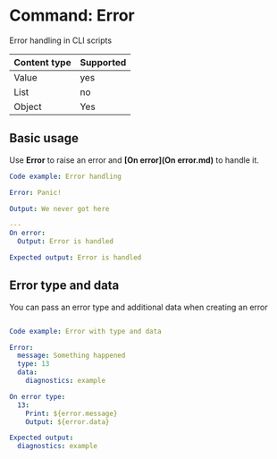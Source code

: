 # Command: Error

Error handling in CLI scripts

| Content type | Supported |
|--------------|-----------|
| Value        | yes       |
| List         | no        |
| Object       | Yes       |

## Basic usage

Use **Error** to raise an error and **[On error](On error.md)** to handle it.

```yaml instacli
Code example: Error handling

Error: Panic!

Output: We never got here

---
On error:
  Output: Error is handled

Expected output: Error is handled
```

## Error type and data

You can pass an error type and additional data when creating an error

```yaml instacli

Code example: Error with type and data

Error:
  message: Something happened
  type: 13
  data:
    diagnostics: example

On error type:
  13:
    Print: ${error.message}
    Output: ${error.data}

Expected output:
  diagnostics: example
```

```